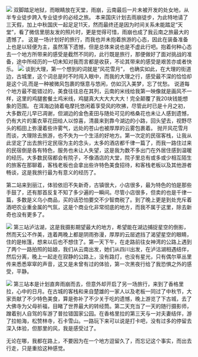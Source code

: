 ![](https://wx1.sinaimg.cn/large/007113CZgy1fm9iws2v65j318w0u0qeq.jpg)
双脚踏足地狱，而眼睛放在天堂，雨崩，云南最后一片未被开发的处女地，从半专业徒步跨入专业徒步的必经之旅。
本来国庆计划去雨崩徒步，为此特地请了三天假，加上中秋国庆一起足足11天，然而最终还是因为时间关系未能踏足“天堂”，看了微信里朋友发的照片时，更是觉得可惜，雨崩也成了我云南之旅最大的遗憾了。
这是一场计划好的旅行，而我也并未抱着旅游的心态，因此在装备准备上也是以轻便为主，虽然落下遗憾，但是总体来说也是不虚此行吧。抱着何种心态去一个地方所带来的感受是截然不同的，此行既是旅行，那便做好了面对挑战的准备，途中所经历的一切未知对我而言都是收获，不论其带来的感受是艰苦亦或者快乐。
![](https://wx1.sinaimg.cn/large/007113CZgy1fm9iwm385qj318w0u0wpm.jpg)
谈到大理，第一个想到的词就是“风花雪月”， 也确实如此，在大理的街道边，古城里，这个词总是时不时闯入眼中，而我的大理之行，感受最不深的恰恰却是这个词,而是一种被微风包裹的惬意与悠闲，仿如沉入美梦，忘了忧愁。
说道每个地方最不能错过的，美食往往总在其列，云南的米线给我第一映像就是画风不一样，这里的鸡腿套餐土鸡米线，鸡腿真大大大大大大！完全颠覆了我20块钱能想象的范围。
在洱海边骑着电摩托悠闲着享受风的吹拂，尽管此时已是十月之初，大多数花儿早已凋谢，但湖边的金色麦田与随处可见的格桑花也未让人感到遗憾，仍有大片的薰衣草花田给人以惊喜，清晨来到靠今湖边的小路，回头望去，视野尽头的稻田上弥漫着些许雾气，远处的苍山也被厚厚的云雾包裹着。
抛开风花雪月而谈，大理除去旅游，也不失为一个生活的好地方。第一次定的民宿客栈，让我从此坚定了出去旅行定民宿为主的念头，太多的酒店都千律一篇了，而我一路住过来的民宿倒是各有特色，服务也未让人失望，这是我为数不多出门在外居住感到温暖的经历。大多数民宿都会有院子，不像酒店的大堂，院子里总有或多或少相互陌生的旅客在那聊着，客栈老板也会拿出些许特色美食招待，和客栈老板以及其他游者畅谈，这是我旅行最为有意义的经历了。

第二站来到丽江，体验依旧不失新奇，古镇很大，小店很多，最为特色的怕是那些手鼓了，还有那首反复不知了多少遍的一瞬间。尽管小店很多，但卖的也是千律一篇，多数是义乌小商品，买的话恐怕要交不少智商税了。到了晚上更是到处充斥着酒吧农业重金属的气氛，这是个商业化非常彻底的地方，而我不属于这里，除去新奇也没有更多了。

![](https://wx3.sinaimg.cn/large/007113CZgy1fm9iwogvtfj318w0u018x.jpg)
第三站泸沽湖，这是我摄影期望最大的地方，希望能在湖边捕捉星空的倒影，然而天公不作美，连着两晚上都是阴雨弥漫，厚厚的云层遮挡了渴望星空的眼睛，住的是帐篷，想来以后也不想住了。第一天下午，在走路前往女神湾的公路上遇到了两个一路拍照的姑娘，我们从云南出发，她们从四川出发，在泸沽湖相遇结伴，然后分离，晚上一起走在寂静的公路上，没有路灯，也没有星光，只有偶尔草丛里传来悉悉窣窣的声音，这又是未曾有过的体验，第一次黑夜行给了我恐惧之外的感受，平静。

![](http://wx1.sinaimg.cn/large/007113CZgy1fm9iwt6lt3j318w0u0dt0.jpg)
第三站本是计划直奔雨崩而去，但意外却开启了另一场旅行，来到了香格里拉，心中的日月。在古城的客栈和来自楚雄的一家人以及老板一同过了中秋节，大家贡献了不少特色美食，算是弥补了不少关于吃的遗憾，晚上游览了下古城，去了大佛寺为父母祈福，目睹了世界最大的转经筒。第二天充当了一天的随行摄影师，蹭着别人自驾的车游了普拉错国家公园。在香格里拉的第三天与一对夫妻结伴，游了拉帕海，松赞林寺，石卡雪山。一路玩下来可以说是打卡吧，没有过多的停留去深入体验，但那里的风，我是感受过了。

无论在哪，我都在路上，不要因为在一个地方逗留久了，而忘记这个事实，而出去行走，只是重拾这种感觉。
    